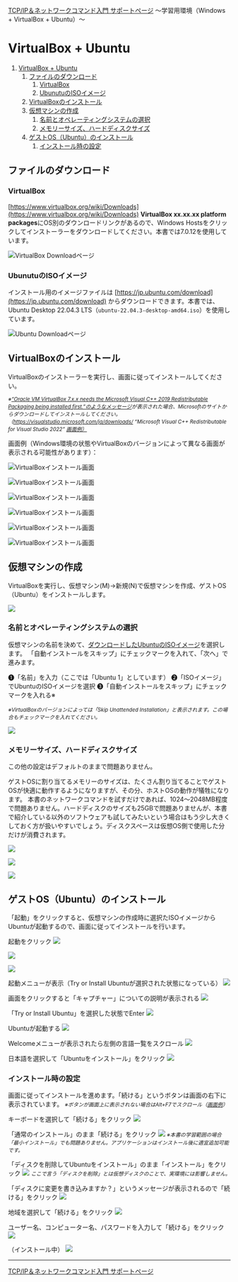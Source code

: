 
[TCP/IP＆ネットワークコマンド入門 サポートページ](https://nisim-m.github.io/tcpipcmdbook/) ～学習用環境（Windows + VirtualBox + Ubuntu）～
# VirtualBox + Ubuntu

<!-- TOC -->

1. [VirtualBox + Ubuntu](#virtualbox--ubuntu)
   1. [ファイルのダウンロード](#ファイルのダウンロード)
      1. [VirtualBox](#virtualbox)
      2. [UbunutuのISOイメージ](#ubunutuのisoイメージ)
   2. [VirtualBoxのインストール](#virtualboxのインストール)
   3. [仮想マシンの作成](#仮想マシンの作成)
      1. [名前とオペレーティングシステムの選択](#名前とオペレーティングシステムの選択)
      2. [メモリーサイズ、ハードディスクサイズ](#メモリーサイズハードディスクサイズ)
   4. [ゲストOS（Ubuntu）のインストール](#ゲストosubuntuのインストール)
      1. [インストール時の設定](#インストール時の設定)

<!-- /TOC -->

## ファイルのダウンロード

### VirtualBox

[https://www.virtualbox.org/wiki/Downloads](https://www.virtualbox.org/wiki/Downloads)
**VirtualBox xx.xx.xx platform packages**にOS別のダウンロードリンクがあるので、Windows Hostsをクリックしてインストーラーをダウンロードしてください。本書では7.0.12を使用しています。

![VirtualBox Downloadページ](2024-04-20-23-48-17.png)

### UbunutuのISOイメージ

インストール用のイメージファイルは [https://jp.ubuntu.com/download](https://jp.ubuntu.com/download) からダウンロードできます。本書では、Ubuntu Desktop 22.04.3 LTS（`ubuntu-22.04.3-desktop-amd64.iso`）を使用しています。

![Ubuntu Downloadページ](2024-04-20-23-58-05.png)

## VirtualBoxのインストール

VirtualBoxのインストーラーを実行し、画面に従ってインストールしてください。

<small>*※<a href="https://nisim-m.github.io/linuxcmdbook/howto/images/2023-01-02-17-16-54.png">“Oracle VM VirtualBox 7.x.x needs the Microsoft Visual C++ 2019 Redistributable Packaging being installed first.”のようなメッセージ</a>が表示された場合、Microsoftのサイトからダウンロードしてインストールしてください。（<a href="https://visualstudio.microsoft.com/ja/downloads/">https://visualstudio.microsoft.com/ja/downloads/</a> “Microsoft Visual C++ Redistributable for Visual Studio 2022” <a href="https://nisim-m.github.io/linuxcmdbook/howto/install-vcpp.html">画面例）</a>*</small>

画面例（Windows環境の状態やVirtualBoxのバージョンによって異なる画面が表示される可能性があります）：

![VirtualBoxインストール画面](2024-04-21-01-33-01.png)

![VirtualBoxインストール画面](2024-04-21-01-34-25.png)

![VirtualBoxインストール画面](2024-04-21-01-35-02.png)

![VirtualBoxインストール画面](2024-04-21-01-35-41.png)

![VirtualBoxインストール画面](2024-04-21-01-36-13.png)

![VirtualBoxインストール画面](2024-04-21-01-38-01.png)

## 仮想マシンの作成

VirtualBoxを実行し、仮想マシン(M)→新規(N)で仮想マシンを作成、ゲストOS（Ubuntu）をインストールします。

![](2024-04-21-01-48-24.png)

### 名前とオペレーティングシステムの選択

仮想マシンの名前を決めて、<a href="#ubunutuのisoイメージ">ダウンロードしたUbuntuのISOイメージ</a>を選択します。
「自動インストールをスキップ」にチェックマークを入れて、「次へ」で進みます。

❶「名前」を入力（ここでは「Ubuntu 1」としています）
❷「ISOイメージ」でUbuntuのISOイメージを選択
❸「自動インストールをスキップ」にチェックマークを入れる※

<small>*※VirtualBoxのバージョンによっては「Skip Unattended Installation」と表示されます。この場合もチェックマークを入れてください。*</small>

![](2024-04-21-01-54-04.png)


### メモリーサイズ、ハードディスクサイズ

この他の設定はデフォルトのままで問題ありません。

ゲストOSに割り当てるメモリーのサイズは、たくさん割り当てることでゲストOSが快適に動作するようになりますが、その分、ホストOSの動作が犠牲になります。
本書のネットワークコマンドを試すだけであれば、1024～2048MB程度で問題ありません。ハードディスクのサイズも25GBで問題ありませんが、本書で紹介している以外のソフトウェアも試してみたいという場合はもう少し大きくしておく方が扱いやすいでしょう。ディスクスペースは仮想OS側で使用した分だけが消費されます。

![](2024-04-21-01-55-06.png)

![](2024-04-21-02-04-43.png)

![](2024-04-21-02-09-49.png)

## ゲストOS（Ubuntu）のインストール

「起動」をクリックすると、仮想マシンの作成時に選択たISOイメージからUbuntuが起動するので、画面に従ってインストールを行います。

起動をクリック
![](2024-04-21-02-13-42.png)

![](2024-04-21-02-23-32.png)

![](2024-04-21-02-37-52.png)

起動メニューが表示（Try or Install Ubuntuが選択された状態になっている）
![](2024-04-21-02-45-34.png)

画面をクリックすると「キャプチャー」についての説明が表示される
![](2024-04-21-02-44-37.png)

「Try or Install Ubuntu」を選択した状態でEnter
![](2024-04-21-02-38-55.png)

Ubuntuが起動する
![](2024-04-21-02-43-13.png)

Welcomeメニューが表示されたら左側の言語一覧をスクロール
![](2024-04-21-02-51-46.png)

日本語を選択して「Ubuntuをインストール」をクリック
![](2024-04-21-02-52-41.png)

### インストール時の設定

画面に従ってインストールを進めます。「続ける」というボタンは画面の右下に表示されています。 
<small>*※ボタンが画面上に表示されない場合はAlt+F7でスクロール（<a href="https://nisim-m.github.io/linuxcmdbook/howto/altf7.html">画面例</a>）*</small>

キーボードを選択して「続ける」をクリック
![](2024-04-21-02-57-04.png)

「通常のインストール」のまま「続ける」をクリック
![](2024-04-21-02-59-45.png)
<small>*※本書の学習範囲の場合「最小インストール」でも問題ありません。アプリケーションはインストール後に適宜追加可能です。*</small>

「ディスクを削除してUbuntuをインストール」のまま「インストール」をクリック
![](2024-04-21-03-03-56.png)
<small>*ここで言う「ディスクを削除」とは仮想ディスクのことで、実環境には影響しません。*</small>

「ディスクに変更を書き込みますか？」というメッセージが表示されるので「続ける」をクリック
![](2024-04-21-03-07-34.png)

地域を選択して「続ける」をクリック
![](2024-04-21-03-10-25.png)

ユーザー名、コンピューター名、パスワードを入力して「続ける」をクリック
![](2024-04-21-03-20-22.png)

（インストール中）
![](2024-04-21-03-22-29.png)



----


[TCP/IP＆ネットワークコマンド入門 サポートページ](https://nisim-m.github.io/tcpipcmdbook/)
